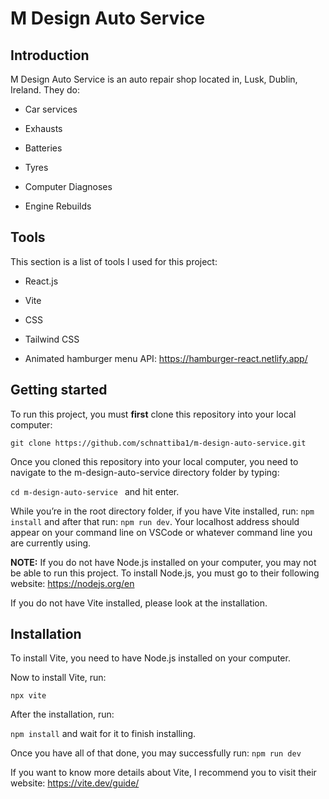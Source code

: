 # M Design Auto Service

## Introduction 

  M Design Auto Service is an auto repair shop located in, Lusk, Dublin, Ireland. They do: 
  
  - Car services 

  - Exhausts 

  - Batteries 

  - Tyres 

  - Computer Diagnoses 

  - Engine Rebuilds 

 

## Tools  

This section is a list of tools I used for this project: 

  - React.js 

  - Vite  

  - CSS 

  - Tailwind CSS 

  - Animated hamburger menu API: https://hamburger-react.netlify.app/

 

## Getting started 

To run this project, you must **first** clone this repository into your local computer: 

```git clone https://github.com/schnattiba1/m-design-auto-service.git```

 
 Once you cloned this repository into your local computer, you need to navigate to the m-design-auto-service directory folder by typing: 

```cd m-design-auto-service ``` and hit enter.


While you’re in the root directory folder, if you have Vite installed, run: 
```npm install``` and after that run: ```npm run dev```.
Your localhost address should appear on your command line on VSCode or whatever command line you are currently using. 

**NOTE:** If you do not have Node.js installed on your computer, you may not be able to run this project. To install Node.js, you must go to their following website: https://nodejs.org/en  

If you do not have Vite installed, please look at the installation. 

 

## Installation 

To install Vite, you need to have Node.js installed on your computer. 

Now to install Vite, run: 

```npx vite``` 

After the installation, run: 

```npm install``` and wait for it to finish installing. 

Once you have all of that done, you may successfully run: ```npm run dev```

If you want to know more details about Vite, I recommend you to visit their website: https://vite.dev/guide/ 
